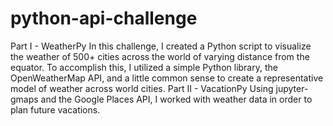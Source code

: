 # python-api-challenge
Part I - WeatherPy
In this challenge, I created a Python script to visualize the weather of 500+ cities across the world of varying distance from the equator. To accomplish this, I utilized a simple Python library, the OpenWeatherMap API, and a little common sense to create a representative model of weather across world cities.
Part II - VacationPy
Using jupyter-gmaps and the Google Places API, I worked with weather data in order to plan future vacations.
